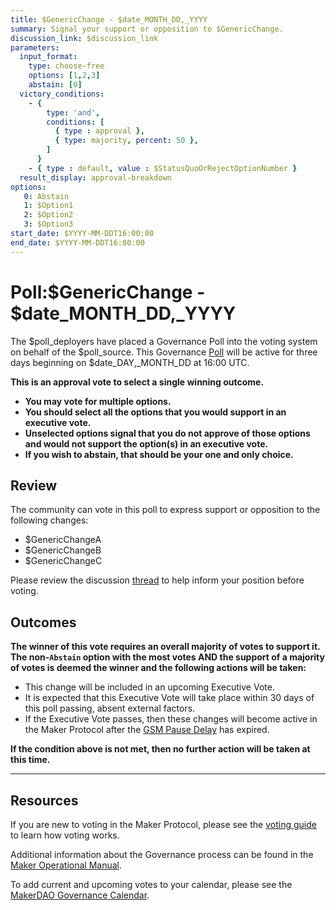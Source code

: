 ```yaml
---
title: $GenericChange - $date_MONTH_DD,_YYYY
summary: Signal your support or opposition to $GenericChange.
discussion_link: $discussion_link
parameters:
  input_format: 
    type: choose-free
    options: [1,2,3]
    abstain: [0]
  victory_conditions:
    - { 
        type: 'and', 
        conditions: [
          { type : approval },
          { type: majority, percent: 50 },
        ]
      }
    - { type : default, value : $StatusQuoOrRejectOptionNumber }
  result_display: approval-breakdown
options:
   0: Abstain
   1: $Option1
   2: $Option2
   3: $Option3
start_date: $YYYY-MM-DDT16:00:00
end_date: $YYYY-MM-DDT16:00:00
---
```

# Poll:$GenericChange - $date_MONTH_DD,_YYYY

The $poll_deployers have placed a Governance Poll into the voting system on behalf of the $poll_source. This Governance [Poll](https://manual.makerdao.com/governance/governance-cycle/weekly-governance-cycle#weekly-governance-cycle-definitions-mip16c1) will be active for three days beginning on $date_DAY,_MONTH_DD at 16:00 UTC.

**This is an approval vote to select a single winning outcome.**
- **You may vote for multiple options.**
- **You should select all the options that you would support in an executive vote.**
- **Unselected options signal that you do not approve of those options and would not support the option(s) in an executive vote.**
- **If you wish to abstain, that should be your one and only choice.**

## Review

The community can vote in this poll to express support or opposition to the following changes:
* $GenericChangeA
* $GenericChangeB
* $GenericChangeC

Please review the discussion [thread]($discussion_link) to help inform your position before voting.

## Outcomes

**The winner of this vote requires an overall majority of votes to support it. The non-`Abstain` option with the most votes AND the support of a majority of votes is deemed the winner and the following actions will be taken:**
* This change will be included in an upcoming Executive Vote.
* It is expected that this Executive Vote will take place within 30 days of this poll passing, absent external factors.
* If the Executive Vote passes, then these changes will become active in the Maker Protocol after the [GSM Pause Delay](https://manual.makerdao.com/parameter-index/core/param-gsm-pause-delay) has expired.

**If the condition above is not met, then no further action will be taken at this time.**

---

## Resources

If you are new to voting in the Maker Protocol, please see the [voting guide](https://manual.makerdao.com/governance/voting-in-makerdao/on-chain-governance) to learn how voting works.

Additional information about the Governance process can be found in the [Maker Operational Manual](https://manual.makerdao.com).

To add current and upcoming votes to your calendar, please see the [MakerDAO Governance Calendar](https://manual.makerdao.com/makerdao/calendars/governance-calendar).


